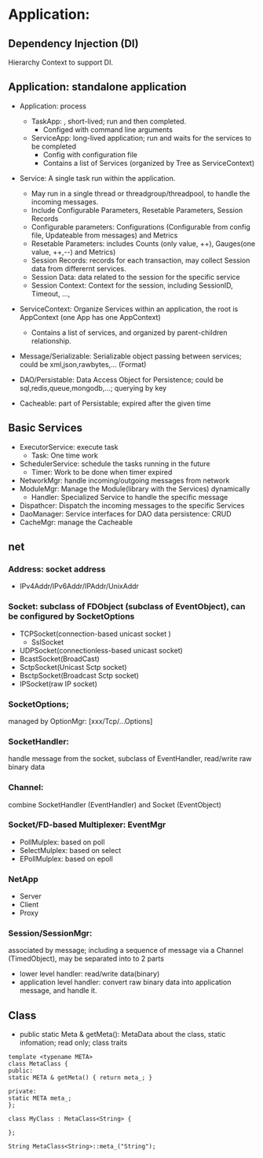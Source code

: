 # Application:

## Dependency Injection (DI)
Hierarchy Context to support DI.

## Application: standalone application
- Application: process
    - TaskApp: , short-lived; run and then completed.
         - Configed with command line arguments
    - ServiceApp: long-lived application; run and waits for the services to be completed
         - Config with configuration file 
         - Contains a list of Services (organized by Tree as ServiceContext)
         
- Service: A single task run within the application.
    - May run in a single thread or threadgroup/threadpool, to handle the incoming messages.
    - Include Configurable Parameters, Resetable Parameters, Session Records
    - Configurable parameters: Configurations (Configurable from config file, Updateable from messages) and Metrics 
    - Resetable Parameters: includes Counts (only value, ++), Gauges(one value, ++,--) and Metrics)
    - Session Records: records for each transaction, may collect Session data from differernt services.
    - Session Data: data related to the session for the specific service
    - Session Context: Context for the session, including SessionID, Timeout, ...,

- ServiceContext: Organize Services within an application, the root is AppContext (one App has one AppContext)
    - Contains a list of services, and organized by parent-children relationship.

- Message/Serializable: Serializable object passing between services; could be xml,json,rawbytes,... (Format)
- DAO/Persistable: Data Access Object for Persistence; could be sql,redis,queue,mongodb,...; querying by key 
- Cacheable: part of Persistable; expired after the given time

## Basic Services
- ExecutorService: execute task
    - Task: One time work
- SchedulerService: schedule the tasks running in the future
    - Timer: Work to be done when timer expired    
- NetworkMgr: handle incoming/outgoing messages from network
- ModuleMgr: Manage the Module(library with the Services) dynamically
    - Handler: Specialized Service to handle the specific message
- Dispathcer: Dispatch the incoming messages to the specific Services
- DaoManager: Service interfaces for DAO data persistence:  CRUD
- CacheMgr: manage the Cacheable

## net
### Address: socket address
  - IPv4Addr/IPv6Addr/IPAddr/UnixAddr
### Socket: subclass of FDObject (subclass of EventObject), can be configured by SocketOptions
  - TCPSocket(connection-based unicast socket )
      - SslSocket
  - UDPSocket(connectionless-based unicast socket)
  - BcastSocket(BroadCast)
  - SctpSocket(Unicast Sctp socket)
  - BsctpSocket(Broadcast Sctp socket)
  - IPSocket(raw IP socket)
### SocketOptions; 
   managed by OptionMgr:  [xxx/Tcp/...Options]
### SocketHandler: 
   handle message from the socket, subclass of EventHandler, read/write raw binary data
### Channel: 
   combine SocketHandler (EventHandler) and Socket (EventObject)
### Socket/FD-based Multiplexer: EventMgr
   - PollMulplex: based on poll
   - SelectMulplex: based on select
   - EPollMulplex: based on epoll
### NetApp 
   - Server
   - Client
   - Proxy
### Session/SessionMgr:
associated by message; including a sequence of message via a Channel (TimedObject), may be separated into to 2 parts
- lower level handler: read/write data(binary)
- application level handler: convert raw binary data into application message, and handle it.

## Class
- public static Meta & getMeta(): MetaData about the class, static infomation; read only; class traits

```
template <typename META>
class MetaClass {
public:
static META & getMeta() { return meta_; }

private:
static META meta_;
};

class MyClass : MetaClass<String> {

};

String MetaClass<String>::meta_("String");
```

